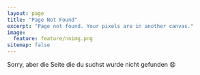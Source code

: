 ```yaml
---
layout: page
title: "Page Not Found"
excerpt: "Page not found. Your pixels are in another canvas."
image:
  feature: feature/noimg.png
sitemap: false
---  
```


Sorry, aber die Seite die du suchst wurde nicht gefunden :anguished:

<script type="text/javascript">
  var GOOG_FIXURL_LANG = 'de';
  var GOOG_FIXURL_SITE = '{{ site.url }}'
</script>
<script type="text/javascript"
  src="http://linkhelp.clients.google.com/tbproxy/lh/wm/fixurl.js">
</script>
